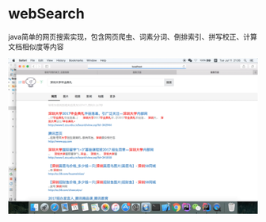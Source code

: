 # webSearch
<html height="100%" width="100%">
  <head>
  </head>
  <body>
    <p>java简单的网页搜索实现，包含网页爬虫、词素分词、倒排索引、拼写校正、计算文档相似度等内容</p>
    <div align="center"><img src="screenshot/search.png"></div>
  </body>
</html>
